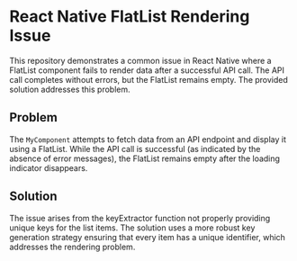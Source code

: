 # React Native FlatList Rendering Issue

This repository demonstrates a common issue in React Native where a FlatList component fails to render data after a successful API call.  The API call completes without errors, but the FlatList remains empty.  The provided solution addresses this problem.

## Problem

The `MyComponent` attempts to fetch data from an API endpoint and display it using a FlatList.  While the API call is successful (as indicated by the absence of error messages), the FlatList remains empty after the loading indicator disappears.

## Solution

The issue arises from the keyExtractor function not properly providing unique keys for the list items.  The solution uses a more robust key generation strategy ensuring that every item has a unique identifier, which addresses the rendering problem.
